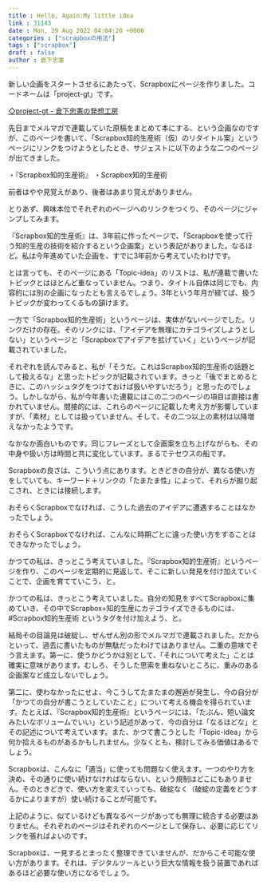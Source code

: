 ```yaml
---
title : Hello, Again:My little idea
link : 31143
date : Mon, 29 Aug 2022 04:04:20 +0000
categories : ["scrapboxの用法"]
tags : ["scrapbox"]
draft : false
author : 倉下忠憲
---
```


新しい企画をスタートさせるにあたって、Scrapboxにページを作りました。コードネームは「project-gt」です。

<a href="https://scrapbox.io/rashitamemo/project-gt">◇project-gt - 倉下忠憲の発想工房</a>

先日までメルマガで連載していた原稿をまとめて本にする、という企画なのですが、このページを書いて、「Scrapbox知的生産術（仮）のリタイトル案」というページにリンクをつけようとしたとき、サジェストに以下のような二つのページが出てきました。

・『Scrapbox知的生産術』
・Scrapbox知的生産術

前者はやや見覚えがあり、後者はあまり覚えがありません。

とりあず、興味本位でそれぞれのページへのリンクをつくり、そのページにジャンプしてみます。

『Scrapbox知的生産術』は、3年前に作ったページで、「Scrapboxを使って行う知的生産の技術を紹介するという企画案」という表記がありました。なるほど。私は今年進めていた企画を、すでに3年前から考えていたわけです。

とは言っても、そのページにある「Topic-idea」のリストは、私が連載で書いたトピックとはほとんど重なっていません。つまり、タイトル自体は同じでも、内容的には別の企画になったとも言えるでしょう。3年という年月が経てば、扱うトピックが変わってくるもの頷けます。

一方で「Scrapbox知的生産術」というページは、実体がないページでした。リンクだけの存在。そのリンクには、「アイデアを無理にカテゴライズしようとしない」というページと「Scrapboxでアイデアを拡げていく」というページが記載されていました。

それぞれを読んでみると、私が「そうだ。これはScrapbox知的生産術の話題として扱えるな」と思ったトピックが記載されています。きっと「後でまとめるときに、このハッシュタグをつけておけば扱いやすいだろう」と思ったのでしょう。しかしながら、私が今年書いた連載にはこの二つのページの項目は直接は書かれていません。間接的には、これらのページに記載した考え方が影響していますが、「素材」としては扱っていません。そして、その二つ以上の素材は以降増えなかったようです。

なかなか面白いものです。同じフレーズとして企画案を立ち上げながらも、その中身や扱い方は時間と共に変化しています。まるでテセウスの船です。

Scrapboxの良さは、こういう点にあります。ときどきの自分が、異なる使い方をしていても、キーワード＋リンクの「たまたま性」によって、それらが掘り起こされ、ときには接続します。

おそらくScrapboxでなければ、こうした過去のアイデアに遭遇することはなかったでしょう。

おそらくScrapboxでなければ、こんなに時期ごとに違った使い方をすることはできなかったでしょう。

かつての私は、きっとこう考えていました。『Scrapbox知的生産術』というページを作り、このページを定期的に見返して、そこに新しい発見を付け加えていくことで、企画を育てていこう、と。

かつての私は、きっとこう考えていました。自分の知見をすべてScrapboxに集めていき、その中でScrapbox+知的生産にカテゴライズできるものには、#Scrapbox知的生産術 というタグを付け加えよう、と。

結局その目論見は破綻し、ぜんぜん別の形でメルマガで連載されました。だからといって、過去に書いたものが無駄だったわけではありません。二重の意味でそう言えます。第一に、使うかどうかは別として、「それについて考えた」ことは確実に意味があります。むしろ、そうした思索を重ねないところに、重みのある企画案など成立しないでしょう。

第二に、使わなかったにせよ、今こうしてたまたまの邂逅が発生し、今の自分が「かつての自分が書こうとしていたこと」について考える機会を得られています。たとえば、『Scrapbox知的生産術』というページには、「たぶん、短い論文みたいなボリュームでいい」という記述があって、今の自分は「なるほどな」とその記述について考えています。また、かつて書こうとした「Topic-idea」から何か拾えるものがあるかもしれません。少なくとも、検討してみる価値はあるでしょう。

Scrapboxは、こんなに「適当」に使っても問題なく使えます。一つのやり方を決め、その通りに使い続けなければならない、という規制はどこにもありません。そのときどきで、使い方を変えていっても、破綻なく（破綻の定義をどうするかによりますが）使い続けることが可能です。

上記のように、似ているけども異なるページがあっても無理に統合する必要はありません。それぞれのページはそれぞれのページとして保存し、必要に応じてリンクを張ればよいのです。

Scrapboxは、一見するとまったく整理できていませんが、だからこそ可能な使い方があります。それは、デジタルツールという巨大な情報を扱う装置であればあるほど必要な使い方になるでしょう。